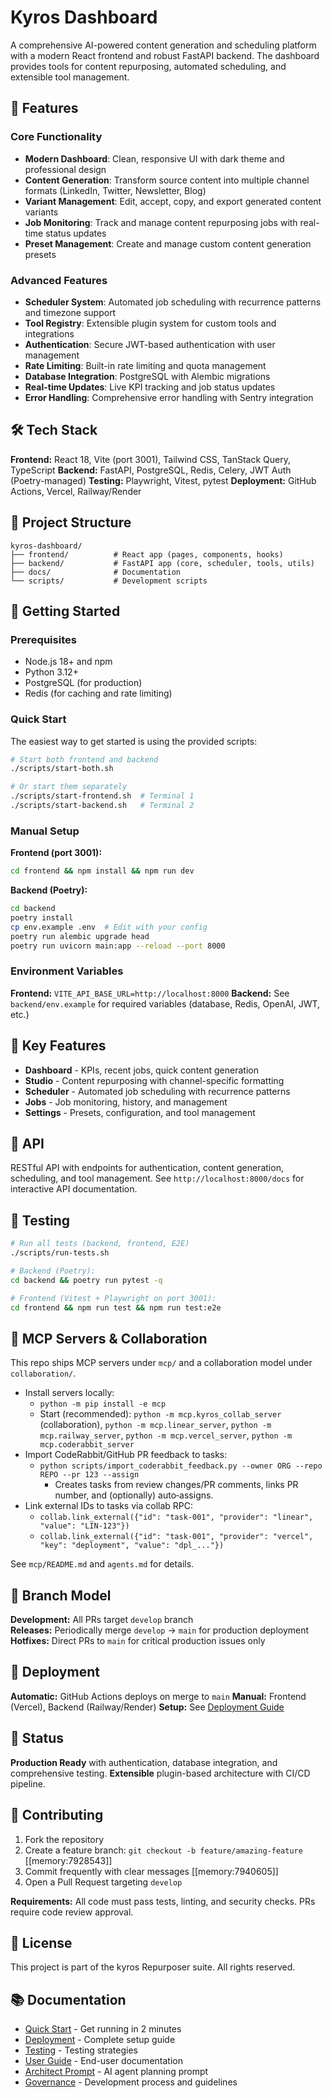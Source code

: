 # Kyros Dashboard

A comprehensive AI-powered content generation and scheduling platform with a modern React frontend and robust FastAPI backend. The dashboard provides tools for content repurposing, automated scheduling, and extensible tool management.

## 🚀 Features

### Core Functionality
- **Modern Dashboard**: Clean, responsive UI with dark theme and professional design
- **Content Generation**: Transform source content into multiple channel formats (LinkedIn, Twitter, Newsletter, Blog)
- **Variant Management**: Edit, accept, copy, and export generated content variants
- **Job Monitoring**: Track and manage content repurposing jobs with real-time status updates
- **Preset Management**: Create and manage custom content generation presets

### Advanced Features
- **Scheduler System**: Automated job scheduling with recurrence patterns and timezone support
- **Tool Registry**: Extensible plugin system for custom tools and integrations
- **Authentication**: Secure JWT-based authentication with user management
- **Rate Limiting**: Built-in rate limiting and quota management
- **Database Integration**: PostgreSQL with Alembic migrations
- **Real-time Updates**: Live KPI tracking and job status updates
- **Error Handling**: Comprehensive error handling with Sentry integration

## 🛠️ Tech Stack

**Frontend:** React 18, Vite (port 3001), Tailwind CSS, TanStack Query, TypeScript
**Backend:** FastAPI, PostgreSQL, Redis, Celery, JWT Auth (Poetry-managed)
**Testing:** Playwright, Vitest, pytest
**Deployment:** GitHub Actions, Vercel, Railway/Render

## 📁 Project Structure

```
kyros-dashboard/
├── frontend/          # React app (pages, components, hooks)
├── backend/           # FastAPI app (core, scheduler, tools, utils)
├── docs/              # Documentation
└── scripts/           # Development scripts
```

## 🚀 Getting Started

### Prerequisites
- Node.js 18+ and npm
- Python 3.12+
- PostgreSQL (for production)
- Redis (for caching and rate limiting)

### Quick Start

The easiest way to get started is using the provided scripts:

```bash
# Start both frontend and backend
./scripts/start-both.sh

# Or start them separately
./scripts/start-frontend.sh  # Terminal 1
./scripts/start-backend.sh   # Terminal 2
```

### Manual Setup

**Frontend (port 3001):**
```bash
cd frontend && npm install && npm run dev
```

**Backend (Poetry):**
```bash
cd backend
poetry install
cp env.example .env  # Edit with your config
poetry run alembic upgrade head
poetry run uvicorn main:app --reload --port 8000
```

### Environment Variables

**Frontend:** `VITE_API_BASE_URL=http://localhost:8000`
**Backend:** See `backend/env.example` for required variables (database, Redis, OpenAI, JWT, etc.)

## 📱 Key Features

- **Dashboard** - KPIs, recent jobs, quick content generation
- **Studio** - Content repurposing with channel-specific formatting
- **Scheduler** - Automated job scheduling with recurrence patterns
- **Jobs** - Job monitoring, history, and management
- **Settings** - Presets, configuration, and tool management



## 🔌 API

RESTful API with endpoints for authentication, content generation, scheduling, and tool management.
See `http://localhost:8000/docs` for interactive API documentation.

## 🧪 Testing

```bash
# Run all tests (backend, frontend, E2E)
./scripts/run-tests.sh

# Backend (Poetry):
cd backend && poetry run pytest -q

# Frontend (Vitest + Playwright on port 3001):
cd frontend && npm run test && npm run test:e2e
```

## 🧠 MCP Servers & Collaboration

This repo ships MCP servers under `mcp/` and a collaboration model under `collaboration/`.

- Install servers locally:
  - `python -m pip install -e mcp`
  - Start (recommended): `python -m mcp.kyros_collab_server` (collaboration), `python -m mcp.linear_server`, `python -m mcp.railway_server`, `python -m mcp.vercel_server`, `python -m mcp.coderabbit_server`
- Import CodeRabbit/GitHub PR feedback to tasks:
  - `python scripts/import_coderabbit_feedback.py --owner ORG --repo REPO --pr 123 --assign`
    - Creates tasks from review changes/PR comments, links PR number, and (optionally) auto‑assigns.
- Link external IDs to tasks via collab RPC:
  - `collab.link_external({"id": "task-001", "provider": "linear", "value": "LIN-123"})`
  - `collab.link_external({"id": "task-001", "provider": "vercel", "key": "deployment", "value": "dpl_..."})`

See `mcp/README.md` and `agents.md` for details.

## 🔗 Branch Model

**Development:** All PRs target `develop` branch  
**Releases:** Periodically merge `develop` → `main` for production deployment  
**Hotfixes:** Direct PRs to `main` for critical production issues only

## 🚀 Deployment

**Automatic:** GitHub Actions deploys on merge to `main`
**Manual:** Frontend (Vercel), Backend (Railway/Render)
**Setup:** See [Deployment Guide](docs/DEPLOYMENT.md)

## 📝 Status

**Production Ready** with authentication, database integration, and comprehensive testing.
**Extensible** plugin-based architecture with CI/CD pipeline.

## 🤝 Contributing

1. Fork the repository
2. Create a feature branch: `git checkout -b feature/amazing-feature` [[memory:7928543]]
3. Commit frequently with clear messages [[memory:7940605]]
4. Open a Pull Request targeting `develop`

**Requirements:** All code must pass tests, linting, and security checks. PRs require code review approval.

## 📄 License

This project is part of the kyros Repurposer suite. All rights reserved.

## 📚 Documentation

- [Quick Start](docs/QUICK_START.md) - Get running in 2 minutes
- [Deployment](docs/DEPLOYMENT.md) - Complete setup guide
- [Testing](docs/TESTING.md) - Testing strategies
- [User Guide](docs/TEST_USER_GUIDE.md) - End-user documentation
- [Architect Prompt](.codex/context/architect.md) - AI agent planning prompt
- [Governance](CONTRIBUTING.md) - Development process and guidelines
